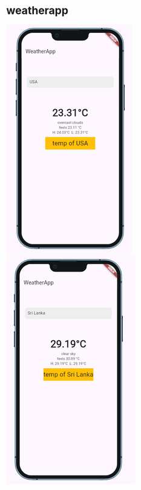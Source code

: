# weatherapp


![weather api usage on flutter](https://github.com/sajithmadushanka/WeatherApp/blob/main/Screenshot_10.png)
![weather api usage on flutter](https://github.com/sajithmadushanka/WeatherApp/blob/main/Screenshot_9.png)

